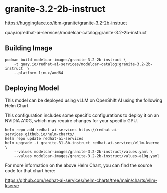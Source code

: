 # granite-3.2-2b-instruct

https://huggingface.co/ibm-granite/granite-3.2-2b-instruct

quay.io/redhat-ai-services/modelcar-catalog:granite-3.2-2b-instruct

## Building Image

```
podman build modelcar-images/granite-3.2-2b-instruct \
    -t quay.io/redhat-ai-services/modelcar-catalog:granite-3.2-2b-instruct  \
    --platform linux/amd64
```

## Deploying Model

This model can be deployed using vLLM on OpenShift AI using the following Helm Chart.

This configuration includes some specific configurations to deploy it on an NVIDIA A10G, which may require changes for your specific GPU.

```
helm repo add redhat-ai-services https://redhat-ai-services.github.io/helm-charts/
helm repo update redhat-ai-services
helm upgrade -i granite-31-8b-instruct redhat-ai-services/vllm-kserve \
    --values modelcar-images/granite-3.2-2b-instruct/values.yaml \
    --values modelcar-images/granite-3.2-2b-instruct/values-a10g.yaml
```

For more information on the above Helm Chart, you can find the source code for that chart here:

https://github.com/redhat-ai-services/helm-charts/tree/main/charts/vllm-kserve
